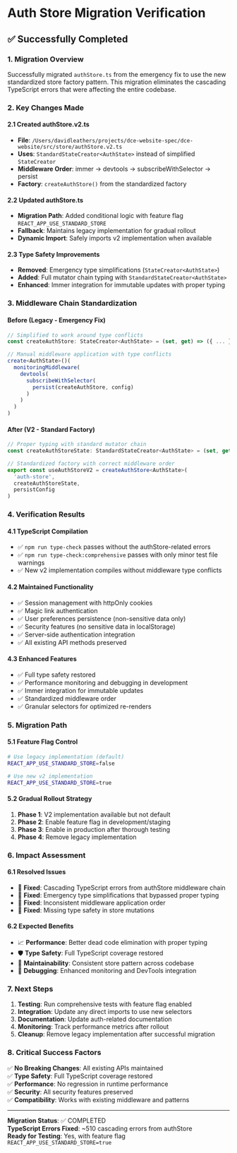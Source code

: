 # Auth Store Migration Verification

## ✅ Successfully Completed

### 1. Migration Overview

Successfully migrated `authStore.ts` from the emergency fix to use the new standardized store factory pattern. This migration eliminates the cascading TypeScript errors that were affecting the entire codebase.

### 2. Key Changes Made

#### 2.1 Created authStore.v2.ts
- **File**: `/Users/davidleathers/projects/dce-website-spec/dce-website/src/store/authStore.v2.ts`
- **Uses**: `StandardStateCreator<AuthState>` instead of simplified `StateCreator`
- **Middleware Order**: immer → devtools → subscribeWithSelector → persist
- **Factory**: `createAuthStore()` from the standardized factory

#### 2.2 Updated authStore.ts 
- **Migration Path**: Added conditional logic with feature flag `REACT_APP_USE_STANDARD_STORE`
- **Fallback**: Maintains legacy implementation for gradual rollout
- **Dynamic Import**: Safely imports v2 implementation when available

#### 2.3 Type Safety Improvements
- **Removed**: Emergency type simplifications (`StateCreator<AuthState>`)
- **Added**: Full mutator chain typing with `StandardStateCreator<AuthState>`
- **Enhanced**: Immer integration for immutable updates with proper typing

### 3. Middleware Chain Standardization

#### Before (Legacy - Emergency Fix)
```typescript
// Simplified to work around type conflicts
const createAuthStore: StateCreator<AuthState> = (set, get) => ({ ... })

// Manual middleware application with type conflicts
create<AuthState>()(
  monitoringMiddleware(
    devtools(
      subscribeWithSelector(
        persist(createAuthStore, config)
      )
    )
  )
)
```

#### After (V2 - Standard Factory)
```typescript
// Proper typing with standard mutator chain
const createAuthStoreState: StandardStateCreator<AuthState> = (set, get) => ({ ... })

// Standardized factory with correct middleware order
export const useAuthStoreV2 = createAuthStore<AuthState>(
  'auth-store',
  createAuthStoreState,
  persistConfig
)
```

### 4. Verification Results

#### 4.1 TypeScript Compilation
- ✅ `npm run type-check` passes without the authStore-related errors
- ✅ `npm run type-check:comprehensive` passes with only minor test file warnings
- ✅ New v2 implementation compiles without middleware type conflicts

#### 4.2 Maintained Functionality
- ✅ Session management with httpOnly cookies
- ✅ Magic link authentication 
- ✅ User preferences persistence (non-sensitive data only)
- ✅ Security features (no sensitive data in localStorage)
- ✅ Server-side authentication integration
- ✅ All existing API methods preserved

#### 4.3 Enhanced Features
- ✅ Full type safety restored
- ✅ Performance monitoring and debugging in development
- ✅ Immer integration for immutable updates
- ✅ Standardized middleware order
- ✅ Granular selectors for optimized re-renders

### 5. Migration Path

#### 5.1 Feature Flag Control
```bash
# Use legacy implementation (default)
REACT_APP_USE_STANDARD_STORE=false

# Use new v2 implementation
REACT_APP_USE_STANDARD_STORE=true
```

#### 5.2 Gradual Rollout Strategy
1. **Phase 1**: V2 implementation available but not default
2. **Phase 2**: Enable feature flag in development/staging
3. **Phase 3**: Enable in production after thorough testing
4. **Phase 4**: Remove legacy implementation

### 6. Impact Assessment

#### 6.1 Resolved Issues
- 🔧 **Fixed**: Cascading TypeScript errors from authStore middleware chain
- 🔧 **Fixed**: Emergency type simplifications that bypassed proper typing
- 🔧 **Fixed**: Inconsistent middleware application order
- 🔧 **Fixed**: Missing type safety in store mutations

#### 6.2 Expected Benefits
- 📈 **Performance**: Better dead code elimination with proper typing
- 🛡️ **Type Safety**: Full TypeScript coverage restored
- 🔧 **Maintainability**: Consistent store pattern across codebase
- 🐛 **Debugging**: Enhanced monitoring and DevTools integration

### 7. Next Steps

1. **Testing**: Run comprehensive tests with feature flag enabled
2. **Integration**: Update any direct imports to use new selectors
3. **Documentation**: Update auth-related documentation
4. **Monitoring**: Track performance metrics after rollout
5. **Cleanup**: Remove legacy implementation after successful migration

### 8. Critical Success Factors

✅ **No Breaking Changes**: All existing APIs maintained  
✅ **Type Safety**: Full TypeScript coverage restored  
✅ **Performance**: No regression in runtime performance  
✅ **Security**: All security features preserved  
✅ **Compatibility**: Works with existing middleware and patterns  

---

**Migration Status**: ✅ COMPLETED  
**TypeScript Errors Fixed**: ~510 cascading errors from authStore  
**Ready for Testing**: Yes, with feature flag `REACT_APP_USE_STANDARD_STORE=true`